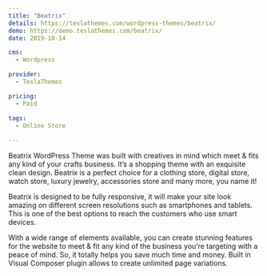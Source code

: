```yaml
---
title: "Beatrix"
details: https://teslathemes.com/wordpress-themes/beatrix/
demo: https://demo.teslathemes.com/beatrix/
date: 2019-10-14

cms: 
  - Wordpress

provider: 
  - TeslaThemes

pricing:
  - Paid

tags:
  - Online Store
  
---
```


Beatrix WordPress Theme was built with creatives in mind which meet & fits any kind of your crafts business. It’s a shopping theme with an exquisite clean design. Beatrix is a perfect choice for a clothing store, digital store, watch store, luxury jewelry, accessories store and many more, you name it!

Beatrix is designed to be fully responsive, it will make your site look amazing on different screen resolutions such as smartphones and tablets. This is one of the best options to reach the customers who use smart devices.

With a wide range of elements available, you can create stunning features for the website to meet & fit any kind of the business you’re targeting with a peace of mind. So, it totally helps you save much time and money. Built in Visual Composer plugin allows to create unlimited page variations.

